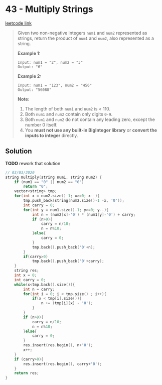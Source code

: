 # 43 - Multiply Strings

[leetcode link](https://leetcode.com/problems/multiply-strings/)

> Given two non-negative integers `num1` and `num2` represented as strings, return the product of `num1` and `num2`, also represented as a string.
>
> **Example 1:**
>
> ```
> Input: num1 = "2", num2 = "3"
> Output: "6"
> ```
>
> **Example 2:**
>
> ```
> Input: num1 = "123", num2 = "456"
> Output: "56088"
> ```
>
> **Note:**
>
> 1. The length of both `num1` and `num2` is < 110.
> 2. Both `num1` and `num2` contain only digits `0-9`.
> 3. Both `num1` and `num2` do not contain any leading zero, except the number 0 itself.
> 4. You **must not use any built-in BigInteger library** or **convert the inputs to integer** directly.

## Solution 

**TODO** rework that solution

```cpp
// 03/03/2020
string multiply(string num1, string num2) {
    if (num1 == "0" || num2 == "0")
        return "0";
    vector<string> tmp; 
    for(int x = num2.size()-1; x>=0; x--){
        tmp.push_back(string(num2.size()-1 -x, '0'));
        int carry = 0;
        for(int y = num1.size()-1; y>=0; y--){
            int n = (num2[x]-'0') * (num1[y]-'0') + carry;
            if (n>9){
                carry = n/10;
                n = n%10;
            }else{
                carry = 0;
            }
            tmp.back().push_back('0'+n);
        }
        if(carry>0)
            tmp.back().push_back('0'+carry);
    }
    string res;
    int x = 0;
    int carry = 0;
    while(x<tmp.back().size()){
        int n = carry;
        for(int i = 0; i < tmp.size() ; i++){
            if(x < tmp[i].size()){
                n += (tmp[i][x] - '0');
            }
        }
        if (n>9){
            carry = n/10;
            n = n%10;
        }else{
            carry = 0;
        }
        res.insert(res.begin(), n+'0');
        x++;
    }
    if (carry>0){
        res.insert(res.begin(), carry+'0');
    }
    return res;
}
```